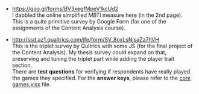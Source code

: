 - https://goo.gl/forms/BV3xegfMpeV1kcUd2  
I dabbled the online simplified *MBTI* measure here (in the 2nd page). This is a quite primitive survey by Google Form (for one of the assignments of the Content Analysis course).  

- http://ssd.az1.qualtrics.com/jfe/form/SV_8oxLsNjsaZa7hVH  
This is the triplet survey by Qultrics with some JS (for the final project of the Content Analysis). My thesis survey could expand on that, preserving and tuning the triplet part while adding the player trait section.  
There are **test questions** for verifying if respondents have really played the games they specified. For the **answer keys**, please refer to the [core games.xlsx](/core%20games.xlsx) file.
